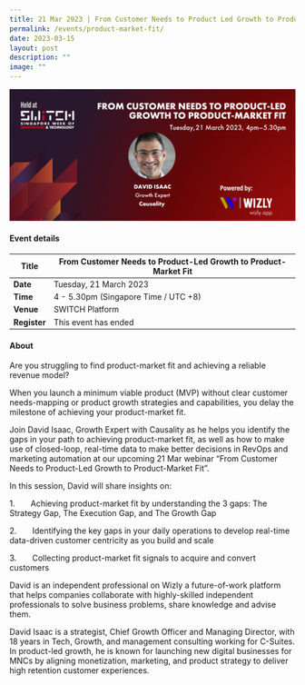 ```yaml
---
title: 21 Mar 2023 | From Customer Needs to Product Led Growth to Product Market Fit
permalink: /events/product-market-fit/
date: 2023-03-15
layout: post
description: ""
image: ""
---
```

![](/images/2023/202303_webinar%20asset.png)

#### Event details


| **Title** | From Customer Needs to Product-Led Growth to Product-Market Fit|
| -------- | -------- |
|**Date** | Tuesday, 21 March 2023 
| **Time**    | 4 - 5.30pm (Singapore Time / UTC +8) |
|**Venue** | SWITCH Platform
| **Register** | This event has ended |

#### About

Are you struggling to find product-market fit and achieving a reliable revenue model?

When you launch a minimum viable product (MVP) without clear customer needs-mapping or product growth strategies and capabilities, you delay the milestone of achieving your product-market fit.

Join David Isaac, Growth Expert with Causality as he helps you identify the gaps in your path to achieving product-market fit, as well as how to make use of closed-loop, real-time data to make better decisions in RevOps and marketing automation at our upcoming 21 Mar webinar “From Customer Needs to Product-Led Growth to Product-Market Fit”.

In this session, David will share insights on:

1.       Achieving product-market fit by understanding the 3 gaps: The Strategy Gap, The Execution Gap, and The Growth Gap

2.       Identifying the key gaps in your daily operations to develop real-time data-driven customer centricity as you build and scale

3.       Collecting product-market fit signals to acquire and convert customers

David is an independent professional on Wizly a future-of-work platform that helps companies collaborate with highly-skilled independent professionals to solve business problems, share knowledge and advise them.

David Isaac is a strategist, Chief Growth Officer and Managing Director, with 18 years in Tech, Growth, and management consulting working for C-Suites. In product-led growth, he is known for launching new digital businesses for MNCs by aligning monetization, marketing, and product strategy to deliver high retention customer experiences.